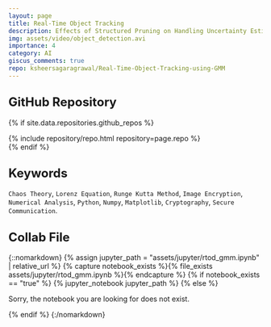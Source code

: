 ```yaml
---
layout: page
title: Real-Time Object Tracking
description: Effects of Structured Pruning on Handling Uncertainty Estimates
img: assets/video/object_detection.avi
importance: 4
category: AI
giscus_comments: true
repo: ksheersagaragrawal/Real-Time-Object-Tracking-using-GMM
---
```


## <span style="font-size: 24px;font-weight: bold;">GitHub Repository</span>
{% if site.data.repositories.github_repos %}
<div class="repositories d-flex flex-wrap flex-md-row flex-column justify-content-between align-items-center">
    {% include repository/repo.html repository=page.repo %}
</div>
{% endif %}

## <span style="font-size: 24px;font-weight: bold;">Keywords <a href="{{ site.baseurl }}/assets/pdf/rtod_gmm.pdf" title="IPython Notebook"><i class="fas fa-file-code"></i></a></span>
`Chaos Theory`, `Lorenz Equation`, `Runge Kutta Method`, `Image Encryption`, `Numerical Analysis`, `Python`, `Numpy`, `Matplotlib`, `Cryptography`, `Secure Communication`.

## <span style="font-size: 24px;font-weight: bold;">Collab File</span>
{::nomarkdown}
{% assign jupyter_path = "assets/jupyter/rtod_gmm.ipynb" | relative_url %}
{% capture notebook_exists %}{% file_exists assets/jupyter/rtod_gmm.ipynb %}{% endcapture %}
{% if notebook_exists == "true" %}
    {% jupyter_notebook jupyter_path %}
{% else %}
    <p>Sorry, the notebook you are looking for does not exist.</p>
{% endif %}
{:/nomarkdown}
